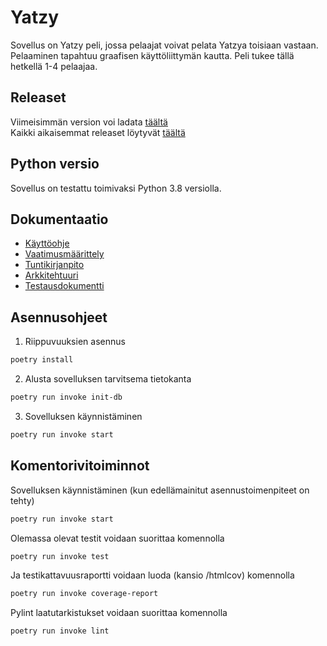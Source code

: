 # Yatzy
 Sovellus on Yatzy peli, jossa pelaajat voivat pelata Yatzya toisiaan vastaan. Pelaaminen tapahtuu graafisen käyttöliittymän kautta. Peli tukee tällä hetkellä 1-4 pelaajaa.  
 ## Releaset
 Viimeisimmän version voi ladata [täältä](https://github.com/ulmala/ot-harjoitustyo/releases/tag/loppupalautus)  
 Kaikki aikaisemmat releaset löytyvät [täältä](https://github.com/ulmala/ot-harjoitustyo/releases)

 ## Python versio
 Sovellus on testattu toimivaksi Python 3.8 versiolla.


## Dokumentaatio
- [Käyttöohje](https://github.com/ulmala/ot-harjoitustyo/blob/master/dokumentaatio/käyttöohje.md)
- [Vaatimusmäärittely](https://github.com/ulmala/ot-harjoitustyo/blob/master/dokumentaatio/vaatimusmaarittely.md)  
- [Tuntikirjanpito](https://github.com/ulmala/ot-harjoitustyo/blob/master/dokumentaatio/tuntikirjanpito.md)  
- [Arkkitehtuuri](https://github.com/ulmala/ot-harjoitustyo/blob/master/dokumentaatio/arkkitehtuuri.md)
- [Testausdokumentti](https://github.com/ulmala/ot-harjoitustyo/blob/master/dokumentaatio/testaus.md)


## Asennusohjeet

1. Riippuvuuksien asennus

```bash
poetry install
```

2. Alusta sovelluksen tarvitsema tietokanta

```bash
poetry run invoke init-db
```

3. Sovelluksen käynnistäminen

```bash
poetry run invoke start
```

## Komentorivitoiminnot

Sovelluksen käynnistäminen (kun edellämainitut asennustoimenpiteet on tehty)

```bash
poetry run invoke start
```

Olemassa olevat testit voidaan suorittaa komennolla  

```bash
poetry run invoke test
```

Ja testikattavuusraportti voidaan luoda (kansio /htmlcov) komennolla  

```bash
poetry run invoke coverage-report
```

Pylint laatutarkistukset voidaan suorittaa komennolla

```bash
poetry run invoke lint
```